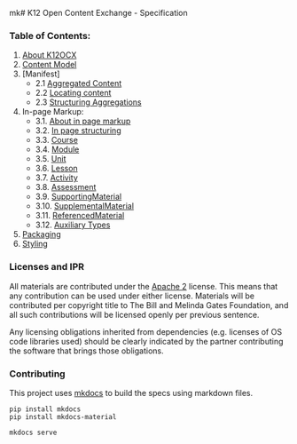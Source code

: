 mk# K12 Open Content Exchange - Specification

### Table of Contents:

1. [About K12OCX](/docs/index.md)
2. [Content Model](/docs/contentmodel.md)
2. [Manifest]
    - 2.1 [Aggregated Content](/docs/manifest/about.md)
    - 2.2 [Locating content](/docs/manifest/locate.md)
    - 2.3 [Structuring Aggregations](/docs/manifest/structure.md)
3. In-page Markup:
    - 3.1. [About in page markup](/docs/inpage/index.md)
    - 3.2. [In page structuring](/docs/inpage/strucutre.md)
    - 3.3. [Course](/docs/inpage/course.md)
    - 3.4. [Module](/docs/inpage/module.md)
    - 3.5. [Unit](/docs/inpage/unit.md)
    - 3.6. [Lesson](/docs/inpage/lesson.md)
    - 3.7. [Activity](/docs/inpage/activity.md)
    - 3.8. [Assessment](/docs/inpage/assessment.md)
    - 3.9. [SupportingMaterial](/docs/inpage/supportingmaterial.md)
    - 3.10. [SupplementalMaterial](/docs/inpage/supplementalmaterial.md)
    - 3.11. [ReferencedMaterial](/docs/inpage/referencedmaterial.md)
    - 3.12. [Auxiliary Types](/docs/inpage/auxiliary-types.md)
4. [Packaging](/docs/packaging.md)
5. [Styling](/docs/styling.md)

### Licenses and IPR
All materials are contributed under the [Apache 2](https://www.apache.org/licenses/LICENSE-2.0) license. This means that any contribution can be used under either license. Materials will be contributed per copyright title to The Bill and Melinda Gates Foundation, and all such contributions will be licensed openly per previous sentence.

Any licensing obligations inherited from dependencies (e.g. licenses of OS code libraries used) should be clearly indicated by the partner contributing the software that brings those obligations.

### Contributing

This project uses [mkdocs](http://www.mkdocs.org/) to build the specs using markdown files.

```
pip install mkdocs
pip install mkdocs-material

mkdocs serve
```
